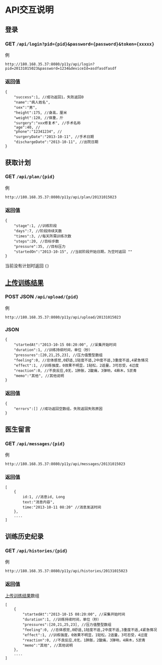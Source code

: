 # API交互说明
## 登录
### GET `/api/login?pid={pid}&password={password}&token={xxxxx}`
例

    http://180.168.35.37:8080/p11y/api/login?pid=20131015023&password=1234&deviceId=asdfasdfasdf

### 返回值
    {
        "success":1, //成功返回1，失败返回0
        "name":"病人姓名",
        "sex":"男",
        "height":175, //身高，厘米
        "weight":120, //体重，斤
        "surgery":"xxx修复术", //手术名称
        "age":40, //
        "phone":"12341234", //
        "surgeryDate":"2013-10-11", //手术日期
        "dischargeDate":"2013-10-11", //出院日期
    }

## 获取计划
### GET `/api/plan/{pid}`
例

    http://180.168.35.37:8080/p11y/api/plan/20131015023

### 返回值

    {
        "stage":1, //训练阶段
        "days":7, //阶段持续天数
        "times":3, //每天所需训练次数
        "steps":20, //目标步数
        "pressure":35, //目标压力
        "startedOn":"2013-10-15", //当前阶段开始日期，为空时返回 ""
    }

当前没有计划时返回 `{}`

## [上传训练结果](id:upload)
### POST JSON `/api/upload/{pid}`
例

    http://180.168.35.37:8080/p11y/api/upload/20131015023

### JSON

    {
        "startedAt":"2013-10-15 08:20:00", //采集开始时间
        "duration":1, //训练持续时间，单位（秒）
        "pressures":[20,21,25,23], //压力值整型数组
        "feeling":0, //总体感觉,0舒适,1轻度不适,2中度不适,3重度不适,4紧急情况
        "effect":1, //训练强度，0效果不明显，1轻松，2适量，3可忍受，4过度
        "reaction":0, //不良反应,0无，1肿胀，2酸痛，3弹响，4麻木，5淤青
        "memo":"其他", //其他说明
    }
    
### 返回值

    {
        "errors":[] //成功返回空数组，失败返回失败原因
    }
    
## 医生留言
### GET `/api/messages/{pid}`
例

    http://180.168.35.37:8080/p11y/api/messages/20131015023
    
### 返回值

    [
        {
            id:1, //消息id, Long
            text:"消息内容",
            time:"2013-10-11 08:20" //消息发送时间
        },
        ....
    ]
    
## 训练历史纪录
### GET `/api/histories/{pid}`
例

    http://180.168.35.37:8080/p11y/api/histories/20131015023
    
### 返回值
[上传训练结果](#upload)数组

    [
        {
            "startedAt":"2013-10-15 08:20:00", //采集开始时间
            "duration":1, //训练持续时间，单位（秒）
            "pressures":[20,21,25,23], //压力值整型数组
            "feeling":0, //总体感觉,0舒适,1轻度不适,2中度不适,3重度不适,4紧急情况
            "effect":1, //训练强度，0效果不明显，1轻松，2适量，3可忍受，4过度
            "reaction":0, //不良反应,0无，1肿胀，2酸痛，3弹响，4麻木，5淤青
            "memo":"其他", //其他说明
        },
        ....
    ]
    
